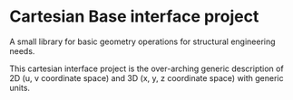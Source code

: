 # Cartesian Base interface project
A small library for basic geometry operations for structural engineering needs.

This cartesian interface project is the over-arching generic description of 2D (u, v coordinate space) and 3D (x, y, z coordinate space) with generic units.
